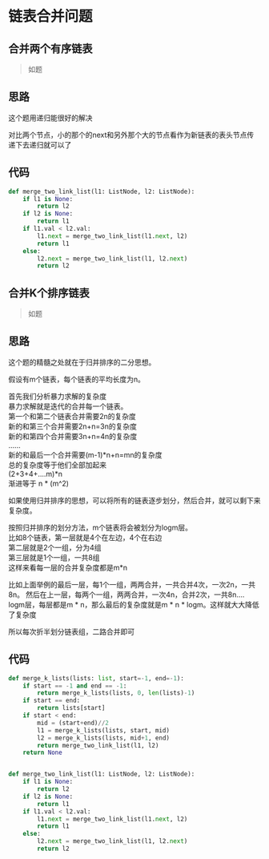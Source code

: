 # 链表合并问题

## 合并两个有序链表
> 如题

**思路**
--------------------

这个题用递归能很好的解决

对比两个节点，小的那个的next和另外那个大的节点看作为新链表的表头节点传递下去递归就可以了

**代码**
--------------------

```python
def merge_two_link_list(l1: ListNode, l2: ListNode):
    if l1 is None:
        return l2
    if l2 is None:
        return l1
    if l1.val < l2.val:
        l1.next = merge_two_link_list(l1.next, l2)
        return l1
    else:
        l2.next = merge_two_link_list(l1, l2.next)
        return l2
```

## 合并K个排序链表
> 如题

**思路**
--------------------

这个题的精髓之处就在于归并排序的二分思想。

假设有m个链表，每个链表的平均长度为n。

首先我们分析暴力求解的复杂度  
暴力求解就是迭代的合并每一个链表。  
第一个和第二个链表合并需要2n的复杂度    
新的和第三个合并需要2n+n=3n的复杂度  
新的和第四个合并需要3n+n=4n的复杂度  
......  
新的和最后一个合并需要(m-1)*n+n=mn的复杂度   
总的复杂度等于他们全部加起来  
(2+3+4+....m)*n  
渐进等于 n * (m^2)

如果使用归并排序的思想，可以将所有的链表逐步划分，然后合并，就可以剩下来复杂度。

按照归并排序的划分方法，m个链表将会被划分为logm层。  
比如8个链表，第一层就是4个在左边，4个在右边  
第二层就是2个一组，分为4组    
第三层就是1个一组，一共8组  
这样来看每一层的合并复杂度都是m*n  

比如上面举例的最后一层，每1个一组，两两合并，一共合并4次，一次2n，一共8n。
然后在上一层，每两个一组，两两合并，一次4n，合并2次，一共8n....
logm层，每层都是m * n，那么最后的复杂度就是m * n * logm。这样就大大降低了复杂度

所以每次折半划分链表组，二路合并即可

**代码**
--------------------

```python
def merge_k_lists(lists: list, start=-1, end=-1):
    if start == -1 and end == -1:
        return merge_k_lists(lists, 0, len(lists)-1)
    if start == end:
        return lists[start]
    if start < end:
        mid = (start+end)//2
        l1 = merge_k_lists(lists, start, mid)
        l2 = merge_k_lists(lists, mid+1, end)
        return merge_two_link_list(l1, l2)
    return None


def merge_two_link_list(l1: ListNode, l2: ListNode):
    if l1 is None:
        return l2
    if l2 is None:
        return l1
    if l1.val < l2.val:
        l1.next = merge_two_link_list(l1.next, l2)
        return l1
    else:
        l2.next = merge_two_link_list(l1, l2.next)
        return l2
```